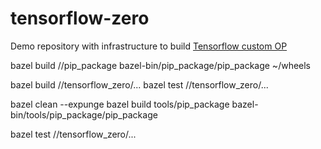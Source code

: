 # tensorflow-zero

Demo repository with infrastructure to build [Tensorflow custom OP](https://www.tensorflow.org/extend/adding_an_op)


bazel build //pip_package
bazel-bin/pip_package/pip_package ~/wheels

bazel build //tensorflow_zero/...
bazel test //tensorflow_zero/...



bazel clean --expunge
bazel build tools/pip_package
bazel-bin/tools/pip_package/pip_package

bazel test //tensorflow_zero/...